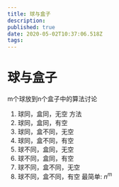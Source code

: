 ```yaml
---
title: 球与盒子
description: 
published: true
date: 2020-05-02T10:37:06.518Z
tags: 
---
```


# 球与盒子

m个球放到n个盒子中的算法讨论
1. 球同，盒同，无空
  方法
2. 球同，盒同，有空
3. 球同，盒不同，无空
4. 球同，盒不同，有空
5. 球不同，盒同，无空
6. 球不同，盒同，有空
7. 球不同，盒不同，无空
8. 球不同，盒不同，有空
最简单: $n^m$

